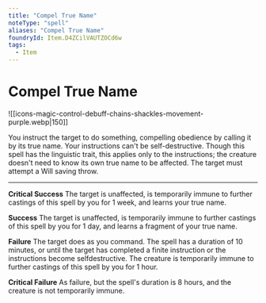 ```yaml
---
title: "Compel True Name"
noteType: "spell"
aliases: "Compel True Name"
foundryId: Item.D4ZCilVAUTZOCd6w
tags:
  - Item
---
```


# Compel True Name
![[icons-magic-control-debuff-chains-shackles-movement-purple.webp|150]]

You instruct the target to do something, compelling obedience by calling it by its true name. Your instructions can't be self-destructive. Though this spell has the linguistic trait, this applies only to the instructions; the creature doesn't need to know its own true name to be affected. The target must attempt a Will saving throw.

* * *

**Critical Success** The target is unaffected, is temporarily immune to further castings of this spell by you for 1 week, and learns your true name.

**Success** The target is unaffected, is temporarily immune to further castings of this spell by you for 1 day, and learns a fragment of your true name.

**Failure** The target does as you command. The spell has a duration of 10 minutes, or until the target has completed a finite instruction or the instructions become selfdestructive. The creature is temporarily immune to further castings of this spell by you for 1 hour.

**Critical Failure** As failure, but the spell's duration is 8 hours, and the creature is not temporarily immune.
